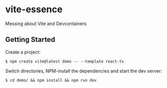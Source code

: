 # vite-essence
Messing about Vite and Devcontainers


## Getting Started

Create a project:

`$ npm create vite@latest demo -- --template react-ts`

 Switch directories, NPM-install the dependencies and start the dev server:

 `$ cd demo/ && npm install && npm run dev`
